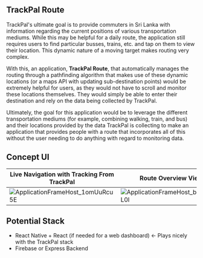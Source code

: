 ## TrackPal Route

TrackPal's ultimate goal is to provide commuters in Sri Lanka with information regarding the current positions of various transportation mediums. While this may be helpful for a daily route, the application still requires users to find particular busses, trains, etc. and tap on them to view their location. This dynamic nature of a moving target makes routing very complex.

With this, an application, **TrackPal Route**, that automatically manages the routing through a pathfinding algorithm that makes use of these dynamic locations (or a maps API with updating sub-destination points) would be extremely helpful for users, as they would not have to scroll and monitor these locations themselves. They would simply be able to enter their destination and rely on the data being collected by TrackPal.

Ultimately, the goal for this application would be to leverage the different transportation mediums (for example, combining walking, train, and bus) and their locations provided by the data TrackPal is collecting to make an application that provides people with a route that incorporates all of this without the user needing to do anything with regard to monitoring data.

## Concept UI

| Live Navigation with Tracking From TrackPal                  | Route Overview View                                          | Plan Route Using Multiple Mediums                            |
| ------------------------------------------------------------ | ------------------------------------------------------------ | ------------------------------------------------------------ |
| ![ApplicationFrameHost_1omUuRcu5E](https://user-images.githubusercontent.com/29003194/72751506-ca60f200-3b8d-11ea-91f3-701f36ce3f13.png) | ![ApplicationFrameHost_b4TkEA3L0l](https://user-images.githubusercontent.com/29003194/72750756-aef4e780-3b8b-11ea-808e-faa5d043bd66.png) | ![ApplicationFrameHost_V1SPM8nxSr](https://user-images.githubusercontent.com/29003194/72751136-c08abf00-3b8c-11ea-9493-b8e3af42b58b.png) |

## Potential Stack
* React Native + React (if needed for a web dashboard) <- Plays nicely with the TrackPal stack
* Firebase or Express Backend
